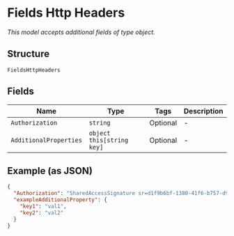 
# Fields Http Headers

*This model accepts additional fields of type object.*

## Structure

`FieldsHttpHeaders`

## Fields

| Name | Type | Tags | Description |
|  --- | --- | --- | --- |
| `Authorization` | `string` | Optional | - |
| `AdditionalProperties` | `object this[string key]` | Optional | - |

## Example (as JSON)

```json
{
  "Authorization": "SharedAccessSignature sr=d1f9b6bf-1380-41f6-b757-d9805e48392b&sig=EF5tnXClw3MWkb84OkIOUhMH%2FaS1DRD2nXT69QR8RD8%3D&skn=TSCCtoken&se=1648827260410",
  "exampleAdditionalProperty": {
    "key1": "val1",
    "key2": "val2"
  }
}
```

